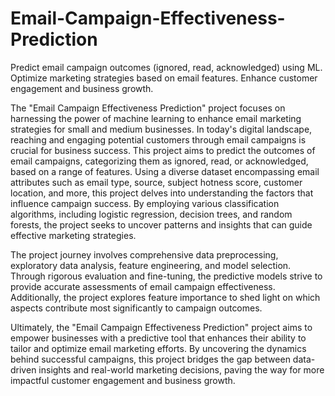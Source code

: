 # Email-Campaign-Effectiveness-Prediction

Predict email campaign outcomes (ignored, read, acknowledged) using ML. Optimize marketing strategies based on email features. Enhance customer engagement and business growth.

The "Email Campaign Effectiveness Prediction" project focuses on harnessing the power of machine learning to enhance email marketing strategies for small and medium businesses. In today's digital landscape, reaching and engaging potential customers through email campaigns is crucial for business success. This project aims to predict the outcomes of email campaigns, categorizing them as ignored, read, or acknowledged, based on a range of features.
Using a diverse dataset encompassing email attributes such as email type, source, subject hotness score, customer location, and more, this project delves into understanding the factors that influence campaign success. By employing various classification algorithms, including logistic regression, decision trees, and random forests, the project seeks to uncover patterns and insights that can guide effective marketing strategies.

The project journey involves comprehensive data preprocessing, exploratory data analysis, feature engineering, and model selection. Through rigorous evaluation and fine-tuning, the predictive models strive to provide accurate assessments of email campaign effectiveness. Additionally, the project explores feature importance to shed light on which aspects contribute most significantly to campaign outcomes.

Ultimately, the "Email Campaign Effectiveness Prediction" project aims to empower businesses with a predictive tool that enhances their ability to tailor and optimize email marketing efforts. By uncovering the dynamics behind successful campaigns, this project bridges the gap between data-driven insights and real-world marketing decisions, paving the way for more impactful customer engagement and business growth.
